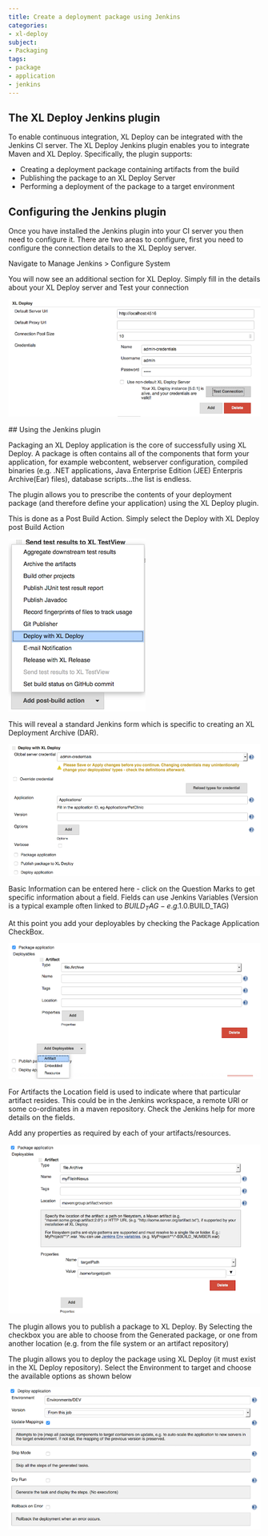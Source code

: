 ```yaml
---
title: Create a deployment package using Jenkins
categories:
- xl-deploy
subject:
- Packaging
tags:
- package
- application
- jenkins
---
```


## The XL Deploy Jenkins plugin

To enable continuous integration, XL Deploy can be integrated with the Jenkins CI server. The XL Deploy Jenkins plugin enables you to integrate Maven and XL Deploy. Specifically, the plugin supports:

* Creating a deployment package containing artifacts from the build
* Publishing the package to an XL Deploy Server
* Performing a deployment of the package to a target environment


## Configuring the Jenkins plugin

Once you have installed the Jenkins plugin into your CI server you then need to configure it.  There are two areas to configure, first you need to configure the connection details to the XL Deploy server.

Navigate to Manage Jenkins > Configure System

You will now see an additional section for XL Deploy.  Simply fill in the details about your XL Deploy server and Test your connection

![image](images/jenkins-set-xld-server.png)

## Using the Jenkins plugin

Packaging an XL Deploy application is the core of successfully using XL Deploy. A package is often contains all of the components that form your application, for example webcontent, webserver configuration, compiled binaries (e.g. .NET applications, Java Enterprise Edition (JEE) Enterpris Archive(Ear) files), database scripts...the list is endless.

The plugin allows you to prescribe the contents of your deployment package (and therefore define your application) using the XL Deploy plugin.

This is done as a Post Build Action.  Simply select the Deploy with XL Deploy post Build Action

![image](images/jenkins-post-build-action.png)

This will reveal a standard Jenkins form which is specific to creating an XL Deployment Archive (DAR).

![image](images/jenkins-basic-information.png)

Basic Information can be entered here - click on the Question Marks to get specific information about a field. Fields can use Jenkins Variables (Version is a typical example often linked to $BUILD_TAG - e.g. 1.0.$BUILD_TAG)

At this point you add your deployables by checking the Package Application CheckBox.

![image](images/jenkins-package-application.png)

For Artifacts the Location field is used to indicate where that particular artifact resides.  This could be in the Jenkins workspace, a remote URI or some co-ordinates in a maven repository.  Check the Jenkins help for more details on the fields.

Add any properties as required by each of your artifacts/resources.

![image](images/jenkins-add-property.png) 

The plugin allows you to publish a package to XL Deploy.  By Selecting the checkbox you are able to choose from the Generated package, or one from another location (e.g. from the file system or an artifact repository)

The plugin allows you to deploy the package using XL Deploy (it must exist in the XL Deploy repository).  Select the Environment to target and choose the available options as shown below

![image](images/jenkins-deploy-application.png)





